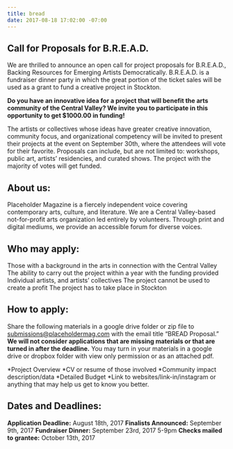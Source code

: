 ```yaml
---
title: bread
date: 2017-08-18 17:02:00 -07:00
---
```


## Call for Proposals for B.R.E.A.D.

We are thrilled to announce an open call for project proposals for B.R.E.A.D., Backing Resources for Emerging Artists Democratically. B.R.E.A.D. is a fundraiser dinner party in which the great portion of the ticket sales will be used as a grant to fund a creative project in Stockton. 
 
**Do you have an innovative idea for a project that will benefit the arts community of the Central Valley? We invite you to participate in this opportunity to get $1000.00 in funding!**

The artists or collectives whose ideas have greater creative innovation, community focus, and organizational competency will be invited to present their projects at the event on September 30th, where the attendees will vote for their favorite. Proposals can include, but are not limited to: workshops, public art, artists’ residencies, and curated shows. The project with the majority of votes will get funded.  

## About us:
Placeholder Magazine is a fiercely independent voice covering contemporary arts, culture, and literature. We are a Central Valley-based not-for-profit arts organization led entirely by volunteers. Through print and digital mediums, we provide an accessible forum for diverse voices.


## Who may apply:
Those with a background in the arts in connection with the Central Valley
The ability to carry out the project within a year with the funding provided
Individual artists, and artists’ collectives 
The project cannot be used to create a profit
The project has to take place in Stockton

## How to apply:
Share the following materials in a google drive folder or zip file to submissions@placeholdermag.com with the email title “BREAD Proposal.” **We will not consider applications that are missing materials or that are turned in after the deadline.** You may turn in your materials in a google drive or dropbox folder with view only permission or as an attached pdf. 

*Project Overview
*CV or resume of those involved 
*Community impact description/data
*Detailed Budget
*Link to websites/link-in/instagram or anything that may help us get to know you better.

## Dates and Deadlines:
**Application Deadline:** August 18th, 2017
**Finalists Announced:** September 9th, 2017
**Fundraiser Dinner:** September 23rd, 2017 5-9pm 
**Checks mailed to grantee:** October 13th, 2017
